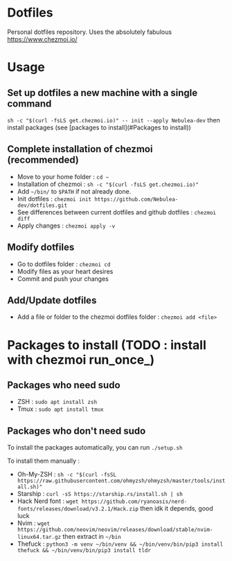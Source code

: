 # Dotfiles

Personal dotfiles repository. Uses the absolutely fabulous https://www.chezmoi.io/

# Usage

## Set up dotfiles a new machine with a single command
`sh -c "$(curl -fsLS get.chezmoi.io)" -- init --apply Nebulea-dev` then install packages (see [packages to install](#Packages to install))


## Complete installation of chezmoi (recommended)
* Move to your home folder : `cd ~`
* Installation of chezmoi : `sh -c "$(curl -fsLS get.chezmoi.io)"`
* Add `~/bin/` to `$PATH` if not already done.
* Init dotfiles : `chezmoi init https://github.com/Nebulea-dev/dotfiles.git`
* See differences between current dotfiles and github dotfiles : `chezmoi diff`
* Apply changes : `chezmoi apply -v`

## Modify dotfiles
* Go to dotfiles folder : `chezmoi cd`
* Modify files as your heart desires
* Commit and push your changes

## Add/Update dotfiles
* Add a file or folder to the chezmoi dotfiles folder : `chezmoi add <file>`

# Packages to install (TODO : install with chezmoi run_once_)

## Packages who need sudo
- ZSH : `sudo apt install zsh`
- Tmux : `sudo apt install tmux`

## Packages who don't need sudo

To install the packages automatically, you can run `./setup.sh`

To install them manually :
- Oh-My-ZSH : `sh -c "$(curl -fsSL https://raw.githubusercontent.com/ohmyzsh/ohmyzsh/master/tools/install.sh)"`
- Starship : `curl -sS https://starship.rs/install.sh | sh`
- Hack Nerd font : `wget https://github.com/ryanoasis/nerd-fonts/releases/download/v3.2.1/Hack.zip` then idk it depends, good luck
- Nvim : `wget https://github.com/neovim/neovim/releases/download/stable/nvim-linux64.tar.gz` then extract in `~/bin`
- Thefuck : `python3 -m venv ~/bin/venv && ~/bin/venv/bin/pip3 install thefuck && ~/bin/venv/bin/pip3 install tldr`
